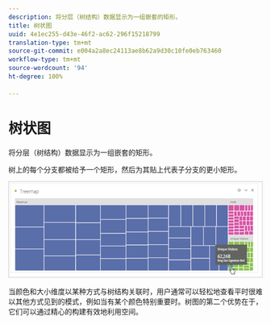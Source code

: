 ```yaml
---
description: 将分层（树结构）数据显示为一组嵌套的矩形。
title: 树状图
uuid: 4e1ec255-d43e-46f2-ac62-296f15218799
translation-type: tm+mt
source-git-commit: e004a2a8ec24113ae8b62a9d30c10fe0eb763460
workflow-type: tm+mt
source-wordcount: '94'
ht-degree: 100%

---
```



# 树状图

将分层（树结构）数据显示为一组嵌套的矩形。

树上的每个分支都被给予一个矩形，然后为其贴上代表子分支的更小矩形。

![](assets/treemap.png)

当颜色和大小维度以某种方式与树结构关联时，用户通常可以轻松地查看平时很难以其他方式见到的模式，例如当有某个颜色特别重要时。树图的第二个优势在于，它们可以通过精心的构建有效地利用空间。
